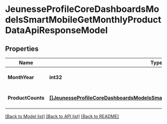 # JeunesseProfileCoreDashboardsModelsSmartMobileGetMonthlyProductDataApiResponseModel

## Properties
Name | Type | Description | Notes
------------ | ------------- | ------------- | -------------
**MonthYear** | **int32** |  | [optional] [default to null]
**ProductCounts** | [**[]JeunesseProfileCoreDashboardsModelsSmartMobileProductCountApiResponseModel**](Jeunesse.Profile.Core.Dashboards.Models.SmartMobile.ProductCountApiResponseModel.md) |  | [optional] [default to null]

[[Back to Model list]](../README.md#documentation-for-models) [[Back to API list]](../README.md#documentation-for-api-endpoints) [[Back to README]](../README.md)


